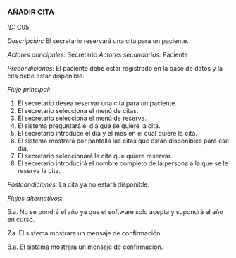 ### **AÑADIR CITA** 
*ID:* C05	

*Descripción:* El secretario reservará una cita para un paciente.

*Actores principales:* Secretario       *Actores secundarios:* Paciente

*Precondiciones:*
El paciente debe estar registrado en la base de datos y la cita debe estar disponible.

*Flujo principal:* 
1. El secretario desea reservar una cita para un paciente.
2. El secretario selecciona el menú de citas.
3. El secretario selecciona el menú de reserva.
4. El sistema preguntará el dia que se quiere la cita.
5. El secretario introduce el dia y el mes en el cual quiere la cita.
6. El sistema mostrará por pantalla las citas que están disponibles para ese dia.
7. El secretario seleccionará la cita que quiere reservar.
8. El secretario introducirá el nombre completo de la persona a la que se le reserva la cita.

*Postcondiciones:*
La cita ya no estará disponible.

*Flujos alternativos:*

5.a. No se pondrá el año ya que el software solo acepta y supondrá el año en curso.

7.a. El sistema mostrara un mensaje de confirmación.

8.a. El sistema mostrara un mensaje de confirmación.
